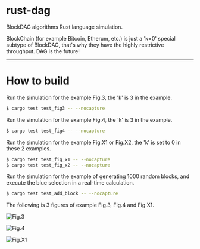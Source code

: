 # rust-dag 
BlockDAG algorithms Rust language simulation.

BlockChain (for example Bitcoin, Etherum, etc.) is just a 'k=0' special subtype of BlockDAG, that's why they have the highly restrictive throughput. DAG is the future!

---

# How to build

Run the simulation for the example Fig.3, the 'k' is 3 in the example.

```bash
$ cargo test test_fig3 -- --nocapture
```

Run the simulation for the example Fig.4, the 'k' is 3 in the example.

```bash
$ cargo test test_fig4 -- --nocapture
```

Run the simulation for the example Fig.X1 or Fig.X2, the 'k' is set to 0 in these 2 examples.

```bash
$ cargo test test_fig_x1 -- --nocapture
$ cargo test test_fig_x2 -- --nocapture
```

Run the simulation for the example of generating 1000 random blocks, and execute the blue selection in a real-time calculation.

```bash
$ cargo test test_add_block -- --nocapture
```

The following is 3 figures of example Fig.3, Fig.4 and Fig.X1.

![Fig.3](https://github.com/garyyu/rust-dag/blob/master/pics/Fig.3.png)

![Fig.4](https://github.com/garyyu/rust-dag/blob/master/pics/Fig.4.png)

![Fig.X1](https://github.com/garyyu/rust-dag/blob/master/pics/Fig.X1.png)



